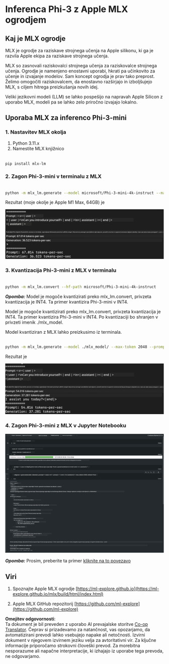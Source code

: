 <!--
CO_OP_TRANSLATOR_METADATA:
{
  "original_hash": "dcb656f3d206fc4968e236deec5d4384",
  "translation_date": "2025-07-17T10:09:56+00:00",
  "source_file": "md/03.FineTuning/03.Inference/MLX_Inference.md",
  "language_code": "sl"
}
-->
# **Inferenca Phi-3 z Apple MLX ogrodjem**

## **Kaj je MLX ogrodje**

MLX je ogrodje za raziskave strojnega učenja na Apple silikonu, ki ga je razvila Apple ekipa za raziskave strojnega učenja.

MLX so zasnovali raziskovalci strojnega učenja za raziskovalce strojnega učenja. Ogrodje je namenjeno enostavni uporabi, hkrati pa učinkovito za učenje in izvajanje modelov. Sam koncept ogrodja je prav tako preprost. Želimo omogočiti raziskovalcem, da enostavno razširjajo in izboljšujejo MLX, s ciljem hitrega preizkušanja novih idej.

Veliki jezikovni modeli (LLM) se lahko pospešijo na napravah Apple Silicon z uporabo MLX, modeli pa se lahko zelo priročno izvajajo lokalno.

## **Uporaba MLX za inferenco Phi-3-mini**

### **1. Nastavitev MLX okolja**

1. Python 3.11.x  
2. Namestite MLX knjižnico

```bash

pip install mlx-lm

```

### **2. Zagon Phi-3-mini v terminalu z MLX**

```bash

python -m mlx_lm.generate --model microsoft/Phi-3-mini-4k-instruct --max-token 2048 --prompt  "<|user|>\nCan you introduce yourself<|end|>\n<|assistant|>"

```

Rezultat (moje okolje je Apple M1 Max, 64GB) je

![Terminal](../../../../../translated_images/01.5cf57df8f7407cf9281c0237f4e69c3728b8817253aad0835d14108b07c83c88.sl.png)

### **3. Kvantizacija Phi-3-mini z MLX v terminalu**

```bash

python -m mlx_lm.convert --hf-path microsoft/Phi-3-mini-4k-instruct

```

***Opomba:*** Model je mogoče kvantizirati preko mlx_lm.convert, privzeta kvantizacija je INT4. Ta primer kvantizira Phi-3-mini v INT4.

Model je mogoče kvantizirati preko mlx_lm.convert, privzeta kvantizacija je INT4. Ta primer kvantizira Phi-3-mini v INT4. Po kvantizaciji bo shranjen v privzeti imenik ./mlx_model.

Model kvantiziran z MLX lahko preizkusimo iz terminala.

```bash

python -m mlx_lm.generate --model ./mlx_model/ --max-token 2048 --prompt  "<|user|>\nCan you introduce yourself<|end|>\n<|assistant|>"

```

Rezultat je

![INT4](../../../../../translated_images/02.7b188681a8eadbc111aba8d8006e4b3671788947a99a46329261e169dd2ec29f.sl.png)

### **4. Zagon Phi-3-mini z MLX v Jupyter Notebooku**

![Notebook](../../../../../translated_images/03.b9705a3a5aaa89f9eb0ca04c1a4565dfe4a5e8cc68604227d2eab149fef1d3c7.sl.png)

***Opomba:*** Prosim, preberite ta primer [kliknite na to povezavo](../../../../../code/03.Inference/MLX/MLX_DEMO.ipynb)

## **Viri**

1. Spoznajte Apple MLX ogrodje [https://ml-explore.github.io](https://ml-explore.github.io/mlx/build/html/index.html)

2. Apple MLX GitHub repozitorij [https://github.com/ml-explore](https://github.com/ml-explore)

**Omejitev odgovornosti**:  
Ta dokument je bil preveden z uporabo AI prevajalske storitve [Co-op Translator](https://github.com/Azure/co-op-translator). Čeprav si prizadevamo za natančnost, vas opozarjamo, da avtomatizirani prevodi lahko vsebujejo napake ali netočnosti. Izvirni dokument v njegovem izvirnem jeziku velja za avtoritativni vir. Za ključne informacije priporočamo strokovni človeški prevod. Za morebitna nesporazume ali napačne interpretacije, ki izhajajo iz uporabe tega prevoda, ne odgovarjamo.